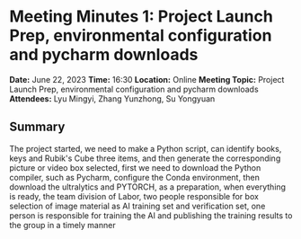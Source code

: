 # Meeting Minutes 1: Project Launch Prep, environmental configuration and pycharm downloads


**Date:** June 22, 2023
**Time:** 16:30
**Location:** Online
**Meeting Topic:** Project Launch Prep, environmental configuration and pycharm downloads
**Attendees:** Lyu Mingyi, Zhang Yunzhong, Su Yongyuan

## Summary

The project started, we need to make a Python script, can identify books, keys and Rubik's Cube three items, and then generate the corresponding picture or video box selected, first we need to download the Python compiler, such as Pycharm, configure the Conda environment, then download the ultralytics and PYTORCH, as a preparation, when everything is ready, the team division of Labor, two people responsible for box selection of image material as AI training set and verification set, one person is responsible for training the AI and publishing the training results to the group in a timely manner
